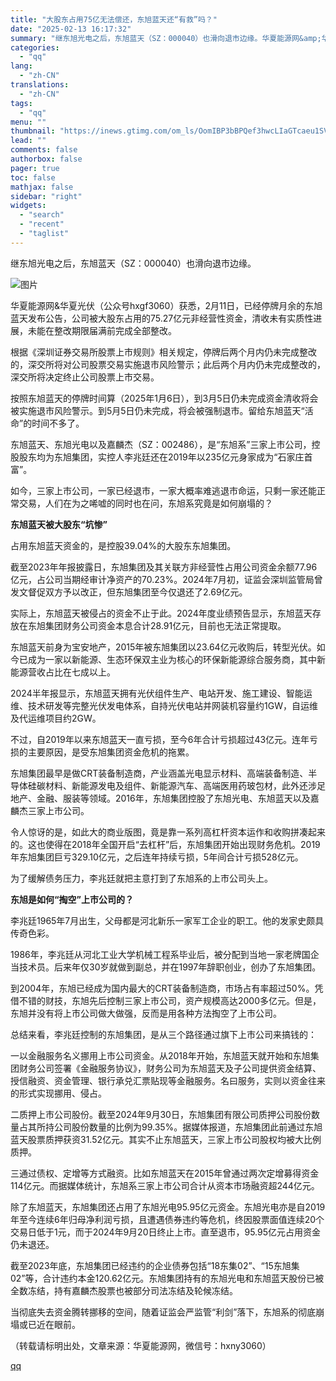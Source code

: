 ```yaml
---
title: "大股东占用75亿无法偿还，东旭蓝天还“有救”吗？"
date: "2025-02-13 16:17:32"
summary: "继东旭光电之后，东旭蓝天（SZ：000040）也滑向退市边缘。华夏能源网&amp;华夏光伏（公众号h..."
categories:
  - "qq"
lang:
  - "zh-CN"
translations:
  - "zh-CN"
tags:
  - "qq"
menu: ""
thumbnail: "https://inews.gtimg.com/om_ls/OomIBP3bBPQef3hwcLIaGTcaeu1SVhNJ6N1DhdH0hA02sAA_640360/0"
lead: ""
comments: false
authorbox: false
pager: true
toc: false
mathjax: false
sidebar: "right"
widgets:
  - "search"
  - "recent"
  - "taglist"
---
```


继东旭光电之后，东旭蓝天（SZ：000040）也滑向退市边缘。

![图片](https://inews.gtimg.com/news_bt/Othe59op0SuPWxi0xC_MGfD5ljw8A7bvoxYUlXEDBMlboAA/641)

华夏能源网&华夏光伏（公众号hxgf3060）获悉，2月11日，已经停牌月余的东旭蓝天发布公告，公司被大股东占用的75.27亿元非经营性资金，清收未有实质性进展，未能在整改期限届满前完成全部整改。

根据《深圳证券交易所股票上市规则》相关规定，停牌后两个月内仍未完成整改的，深交所将对公司股票交易实施退市风险警示；此后两个月内仍未完成整改的，深交所将决定终止公司股票上市交易。

按照东旭蓝天的停牌时间算（2025年1月6日），到3月5日仍未完成资金清收将会被实施退市风险警示。到5月5日仍未完成，将会被强制退市。留给东旭蓝天“活命”的时间不多了。

东旭蓝天、东旭光电以及嘉麟杰（SZ：002486），是“东旭系”三家上市公司，控股股东均为东旭集团，实控人李兆廷还在2019年以235亿元身家成为“石家庄首富”。

如今，三家上市公司，一家已经退市，一家大概率难逃退市命运，只剩一家还能正常交易，人们在为之唏嘘的同时也在问，东旭系究竟是如何崩塌的？

**东旭蓝天被大股东“坑惨”**

占用东旭蓝天资金的，是控股39.04%的大股东东旭集团。

截至2023年年报披露日，东旭集团及其关联方非经营性占用公司资金余额77.96亿元，占公司当期经审计净资产的70.23%。2024年7月初，证监会深圳监管局曾发文督促双方予以改正，但东旭集团至今仅退还了2.69亿元。

实际上，东旭蓝天被侵占的资金不止于此。2024年度业绩预告显示，东旭蓝天存放在东旭集团财务公司资金本息合计28.91亿元，目前也无法正常提取。

东旭蓝天前身为宝安地产，2015年被东旭集团以23.64亿元收购后，转型光伏。如今已成为一家以新能源、生态环保双主业为核心的环保新能源综合服务商，其中新能源营收占比在七成以上。

2024半年报显示，东旭蓝天拥有光伏组件生产、电站开发、施工建设、智能运维、技术研发等完整光伏发电体系，自持光伏电站并网装机容量约1GW，自运维及代运维项目约2GW。

不过，自2019年以来东旭蓝天一直亏损，至今6年合计亏损超过43亿元。连年亏损的主要原因，是受东旭集团资金危机的拖累。

东旭集团最早是做CRT装备制造商，产业涵盖光电显示材料、高端装备制造、半导体硅碳材料、新能源发电及组件、新能源汽车、高端医用药玻包材，此外还涉足地产、金融、服装等领域。2016年，东旭集团控股了东旭光电、东旭蓝天以及嘉麟杰三家上市公司。

令人惊讶的是，如此大的商业版图，竟是靠一系列高杠杆资本运作和收购拼凑起来的。这也使得在2018年全国开启“去杠杆”后，东旭集团开始出现财务危机。2019年东旭集团巨亏329.10亿元，之后连年持续亏损，5年间合计亏损528亿元。

为了缓解债务压力，李兆廷就把主意打到了东旭系的上市公司头上。

**东旭是如何“掏空”上市公司的？**

李兆廷1965年7月出生，父母都是河北新乐一家军工企业的职工。他的发家史颇具传奇色彩。

1986年，李兆廷从河北工业大学机械工程系毕业后，被分配到当地一家老牌国企当技术员。后来年仅30岁就做到副总，并在1997年辞职创业，创办了东旭集团。

到2004年，东旭已经成为国内最大的CRT装备制造商，市场占有率超过50%。凭借不错的财技，东旭先后控制三家上市公司，资产规模高达2000多亿元。但是，东旭并没有将上市公司做大做强，反而是用各种方法掏空了上市公司。

总结来看，李兆廷控制的东旭集团，是从三个路径通过旗下上市公司来搞钱的：

一以金融服务名义挪用上市公司资金。从2018年开始，东旭蓝天就开始和东旭集团财务公司签署《金融服务协议》，财务公司为东旭蓝天及子公司提供资金结算、授信融资、资金管理、银行承兑汇票贴现等金融服务。名曰服务，实则以资金往来的形式实现挪用、侵占。

二质押上市公司股份。截至2024年9月30日，东旭集团有限公司质押公司股份数量占其所持公司股份数量的比例为99.35%。据媒体报道，东旭集团此前通过东旭蓝天股票质押获资31.52亿元。其实不止东旭蓝天，三家上市公司股权均被大比例质押。

三通过债权、定增等方式融资。比如东旭蓝天在2015年曾通过两次定增募得资金114亿元。而据媒体统计，东旭系三家上市公司合计从资本市场融资超244亿元。

除了东旭蓝天，东旭集团还占用了东旭光电95.95亿元资金。东旭光电亦是自2019年至今连续6年归母净利润亏损，且遭遇债券违约等危机，终因股票面值连续20个交易日低于1元，而于2024年9月20日终止上市。直至退市，95.95亿元占用资金仍未退还。

截至2023年底，东旭集团已经违约的企业债券包括“18东集02”、“15东旭集02”等，合计违约本金120.62亿元。东旭集团持有的东旭光电和东旭蓝天股份已被全数冻结，持有嘉麟杰股票也被部分司法冻结及轮候冻结。

当彻底失去资金腾转挪移的空间，随着证监会严监管“利剑”落下，东旭系的彻底崩塌或已近在眼前。

（转载请标明出处，文章来源：华夏能源网，微信号：hxny3060）

[qq](https://new.qq.com/rain/a/20250213A05Q8X00)

